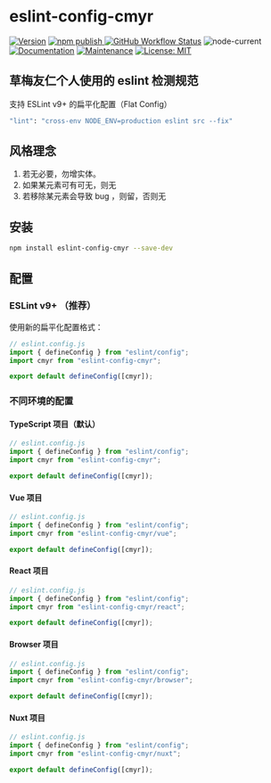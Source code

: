 # eslint-config-cmyr

<p>
    <a href="https://github.com/CaoMeiYouRen/eslint-config-cmyr" target="_blank">
        <img alt="Version" src="https://img.shields.io/github/package-json/v/CaoMeiYouRen/eslint-config-cmyr" /></a>
    <a href="https://www.npmjs.com/package/eslint-config-cmyr" target="_blank">
        <img alt="npm publish" src="https://img.shields.io/npm/dt/eslint-config-cmyr?label=npm%20downloads&color=yellow">
    </a>
    <a href="https://github.com/CaoMeiYouRen/eslint-config-cmyr/actions?query=workflow%3ARelease" target="_blank">
        <img alt="GitHub Workflow Status" src="https://img.shields.io/github/actions/workflow/status/CaoMeiYouRen/eslint-config-cmyr/release.yml?branch=master" /></a>
    <img alt="node-current"  src="https://img.shields.io/node/v/eslint-config-cmyr" />
    <a href="https://github.com/CaoMeiYouRen/eslint-config-cmyr#readme" target="_blank">
        <img alt="Documentation" src="https://img.shields.io/badge/documentation-yes-brightgreen.svg" /></a>
    <a href="https://github.com/CaoMeiYouRen/eslint-config-cmyr/graphs/commit-activity" target="_blank">
        <img alt="Maintenance" src="https://img.shields.io/badge/Maintained%3F-yes-green.svg" /></a>
    <a href="https://github.com/CaoMeiYouRen/eslint-config-cmyr/blob/master/LICENSE" target="_blank">
        <img alt="License: MIT" src="https://img.shields.io/github/license/CaoMeiYouRen/eslint-config-cmyr" /></a>
</p>

## 草梅友仁个人使用的 eslint 检测规范

支持 ESLint v9+ 的扁平化配置（Flat Config）

```sh
"lint": "cross-env NODE_ENV=production eslint src --fix"
```

## 风格理念

1. 若无必要，勿增实体。
2. 如果某元素可有可无，则无
3. 若移除某元素会导致 bug ，则留，否则无

## 安装

```bash
npm install eslint-config-cmyr --save-dev
```

## 配置

### ESLint v9+ （推荐）

使用新的扁平化配置格式：

```js
// eslint.config.js
import { defineConfig } from "eslint/config";
import cmyr from "eslint-config-cmyr";

export default defineConfig([cmyr]);
```

### 不同环境的配置

#### TypeScript 项目（默认）

```js
// eslint.config.js
import { defineConfig } from "eslint/config";
import cmyr from "eslint-config-cmyr";

export default defineConfig([cmyr]);
```

#### Vue 项目

```js
// eslint.config.js
import { defineConfig } from "eslint/config";
import cmyr from "eslint-config-cmyr/vue";

export default defineConfig([cmyr]);
```

#### React 项目

```js
// eslint.config.js
import { defineConfig } from "eslint/config";
import cmyr from "eslint-config-cmyr/react";

export default defineConfig([cmyr]);
```

#### Browser 项目

```js
// eslint.config.js
import { defineConfig } from "eslint/config";
import cmyr from "eslint-config-cmyr/browser";

export default defineConfig([cmyr]);
```

#### Nuxt 项目

```js
// eslint.config.js
import { defineConfig } from "eslint/config";
import cmyr from "eslint-config-cmyr/nuxt";

export default defineConfig([cmyr]);
```
